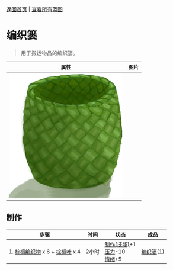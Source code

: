 [返回首页](index.md)   |  [查看所有蓝图](blueprint.md)
# 编织篓  
> 用于搬运物品的编织篓。  
  
  属性  |   图片   
 ----  |  ----:   
   |  ![](Sprite/Basket.png)   
  
## 制作  
步骤  |  时间  |  状态  |  成品  
----  |  ----  |  ----  |  ----  
1. [棕榈编织物](WeavePalm.md) x 6 + [棕榈叶](PalmFronds.md) x 4  |  2小时  |  [制作(技能)](Skill_Crafting.md)+1<br>[压力](Stress.md)-10<br>[情绪](Morale.md)+5  |  [编织篓](Basket.md)(1)  
